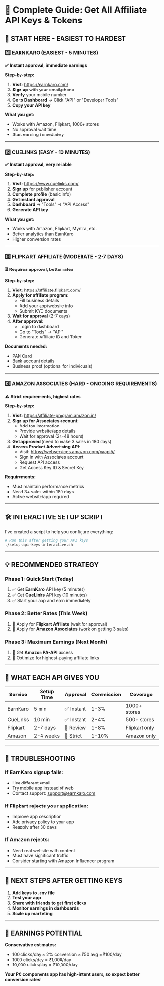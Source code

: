 # 🔑 Complete Guide: Get All Affiliate API Keys & Tokens

## 🚀 **START HERE - EASIEST TO HARDEST**

### 1️⃣ **EARNKARO (EASIEST - 5 MINUTES)**
**✅ Instant approval, immediate earnings**

**Step-by-step:**
1. **Visit**: https://earnkaro.com/
2. **Sign up** with your email/phone
3. **Verify** your mobile number 
4. **Go to Dashboard** → Click "API" or "Developer Tools"
5. **Copy your API key**

**What you get:**
- Works with Amazon, Flipkart, 1000+ stores
- No approval wait time
- Start earning immediately

---

### 2️⃣ **CUELINKS (EASY - 10 MINUTES)**
**✅ Instant approval, very reliable**

**Step-by-step:**
1. **Visit**: https://www.cuelinks.com/
2. **Sign up** for publisher account
3. **Complete profile** (basic info)
4. **Get instant approval**
5. **Dashboard** → "Tools" → "API Access"
6. **Generate API key**

**What you get:**
- Works with Amazon, Flipkart, Myntra, etc.
- Better analytics than EarnKaro
- Higher conversion rates

---

### 3️⃣ **FLIPKART AFFILIATE (MODERATE - 2-7 DAYS)**
**⏳ Requires approval, better rates**

**Step-by-step:**
1. **Visit**: https://affiliate.flipkart.com/
2. **Apply for affiliate program**:
   - Fill business details
   - Add your app/website info
   - Submit KYC documents
3. **Wait for approval** (2-7 days)
4. **After approval**:
   - Login to dashboard
   - Go to "Tools" → "API"
   - Generate Affiliate ID and Token

**Documents needed:**
- PAN Card
- Bank account details
- Business proof (optional for individuals)

---

### 4️⃣ **AMAZON ASSOCIATES (HARD - ONGOING REQUIREMENTS)**
**⚠️ Strict requirements, highest rates**

**Step-by-step:**
1. **Visit**: https://affiliate-program.amazon.in/
2. **Sign up for Associates account**:
   - Add tax information
   - Provide website/app details
   - Wait for approval (24-48 hours)
3. **Get approved** (need to make 3 sales in 180 days)
4. **Access Product Advertising API**:
   - Visit: https://webservices.amazon.com/paapi5/
   - Sign in with Associates account
   - Request API access
   - Get Access Key ID & Secret Key

**Requirements:**
- Must maintain performance metrics
- Need 3+ sales within 180 days
- Active website/app required

---

## 🛠️ **INTERACTIVE SETUP SCRIPT**

I've created a script to help you configure everything:

```bash
# Run this after getting your API keys
./setup-api-keys-interactive.sh
```

---

## 💡 **RECOMMENDED STRATEGY**

### **Phase 1: Quick Start (Today)**
1. ✅ Get **EarnKaro** API key (5 minutes)
2. ✅ Get **CueLinks** API key (10 minutes)
3. ✅ Start your app and earn immediately

### **Phase 2: Better Rates (This Week)**
1. 📝 Apply for **Flipkart Affiliate** (wait for approval)
2. 📝 Apply for **Amazon Associates** (work on getting 3 sales)

### **Phase 3: Maximum Earnings (Next Month)**
1. 🎯 Get **Amazon PA-API** access
2. 🎯 Optimize for highest-paying affiliate links

---

## 🔧 **WHAT EACH API GIVES YOU**

| Service | Setup Time | Approval | Commission | Coverage |
|---------|------------|----------|------------|-----------|
| EarnKaro | 5 min | ✅ Instant | 1-3% | 1000+ stores |
| CueLinks | 10 min | ✅ Instant | 2-4% | 500+ stores |
| Flipkart | 2-7 days | 📝 Review | 1-8% | Flipkart only |
| Amazon | 2-4 weeks | 📝 Strict | 1-10% | Amazon only |

---

## 🚨 **TROUBLESHOOTING**

### **If EarnKaro signup fails:**
- Use different email
- Try mobile app instead of web
- Contact support: support@earnkaro.com

### **If Flipkart rejects your application:**
- Improve app description
- Add privacy policy to your app
- Reapply after 30 days

### **If Amazon rejects:**
- Need real website with content
- Must have significant traffic
- Consider starting with Amazon Influencer program

---

## 📱 **NEXT STEPS AFTER GETTING KEYS**

1. **Add keys to .env file**
2. **Test your app**
3. **Share with friends to get first clicks**
4. **Monitor earnings in dashboards**
5. **Scale up marketing**

---

## 🎯 **EARNINGS POTENTIAL**

**Conservative estimates:**
- 100 clicks/day × 2% conversion × ₹50 avg = ₹100/day
- 1000 clicks/day = ₹1,000/day
- 10,000 clicks/day = ₹10,000/day

**Your PC components app has high-intent users, so expect better conversion rates!**

